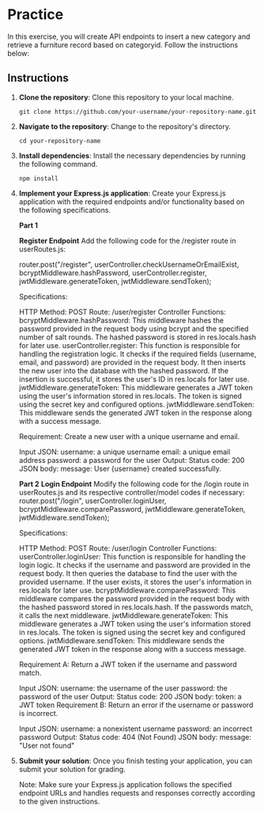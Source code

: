 # Practice 

In this exercise, you will create API endpoints to insert a new category and retrieve a furniture record based on categoryid. Follow the instructions below: 

## Instructions

1. **Clone the repository**: Clone this repository to your local machine.

   ```shell
   git clone https://github.com/your-username/your-repository-name.git
   ```

2. **Navigate to the repository**: Change to the repository's directory.

   ```shell
   cd your-repository-name
   ```

3. **Install dependencies**: Install the necessary dependencies by running the following command.

   ```shell
   npm install
   ```

4. **Implement your Express.js application**: Create your Express.js application with the required endpoints and/or functionality based on the following specifications.

      **Part 1**
      
      **Register Endpoint**
      Add the following code for the /register route in userRoutes.js:

      router.post("/register", userController.checkUsernameOrEmailExist, bcryptMiddleware.hashPassword, userController.register, jwtMiddleware.generateToken, jwtMiddleware.sendToken);

      Specifications:
      
      HTTP Method: POST
      Route: /user/register
      Controller Functions:
      bcryptMiddleware.hashPassword:
      This middleware hashes the password provided in the request body using bcrypt and the specified number of salt rounds. The hashed password is stored in res.locals.hash for later use.
      userController.register:
      This function is responsible for handling the registration logic. It checks if the required fields (username, email, and password) are provided in the request body. It then inserts the new user into the database with the hashed password. If the insertion is successful, it stores the user's ID in res.locals for later use.
      jwtMiddleware.generateToken:
      This middleware generates a JWT token using the user's information stored in res.locals. The token is signed using the secret key and configured options.
      jwtMiddleware.sendToken:
      This middleware sends the generated JWT token in the response along with a success message.

      Requirement: 
      Create a new user with a unique username and email.
      
      Input JSON:
      username: a unique username
      email: a unique email address
      password: a password for the user
      Output:
      Status code: 200
      JSON body:
      message: User {username} created successfully.

      **Part 2**
      **Login Endpoint**
      Modify the following code for the /login route in userRoutes.js and its respective controller/model codes if necessary: 
      router.post("/login", userController.loginUser, bcryptMiddleware.comparePassword, jwtMiddleware.generateToken, jwtMiddleware.sendToken);

      Specifications:

      HTTP Method: POST
      Route: /user/login
      Controller Functions:
      userController.loginUser: 
      This function is responsible for handling the login logic. It checks if the username and password are provided in the request body. It then queries the database to find the user with the provided username. If the user exists, it stores the user's information in res.locals for later use.
      bcryptMiddleware.comparePassword:
      This middleware compares the password provided in the request body with the hashed password stored in res.locals.hash. If the passwords match, it calls the next middleware.
      jwtMiddleware.generateToken:
      This middleware generates a JWT token using the user's information stored in res.locals. The token is signed using the secret key and configured options.
      jwtMiddleware.sendToken:
      This middleware sends the generated JWT token in the response along with a success message.

      Requirement A:
      Return a JWT token if the username and password match.
      
      Input JSON:
      username: the username of the user
      password: the password of the user
      Output:
      Status code: 200
      JSON body:
      token: a JWT token
      Requirement B:
      Return an error if the username or password is incorrect.
      
      Input JSON:
      username: a nonexistent username
      password: an incorrect password
      Output:
      Status code: 404 (Not Found)
      JSON body:
      message: "User not found"
6. **Submit your solution**:
   Once you finish testing your application, you can submit your solution for grading.

   Note: Make sure your Express.js application follows the specified endpoint URLs and handles requests and responses correctly according to the given instructions.
